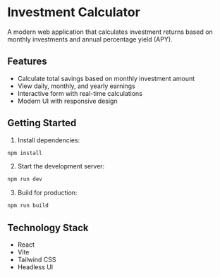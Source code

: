 # Investment Calculator

A modern web application that calculates investment returns based on monthly investments and annual percentage yield (APY).

## Features

- Calculate total savings based on monthly investment amount
- View daily, monthly, and yearly earnings
- Interactive form with real-time calculations
- Modern UI with responsive design

## Getting Started

1. Install dependencies:
```bash
npm install
```

2. Start the development server:
```bash
npm run dev
```

3. Build for production:
```bash
npm run build
```

## Technology Stack

- React
- Vite
- Tailwind CSS
- Headless UI
